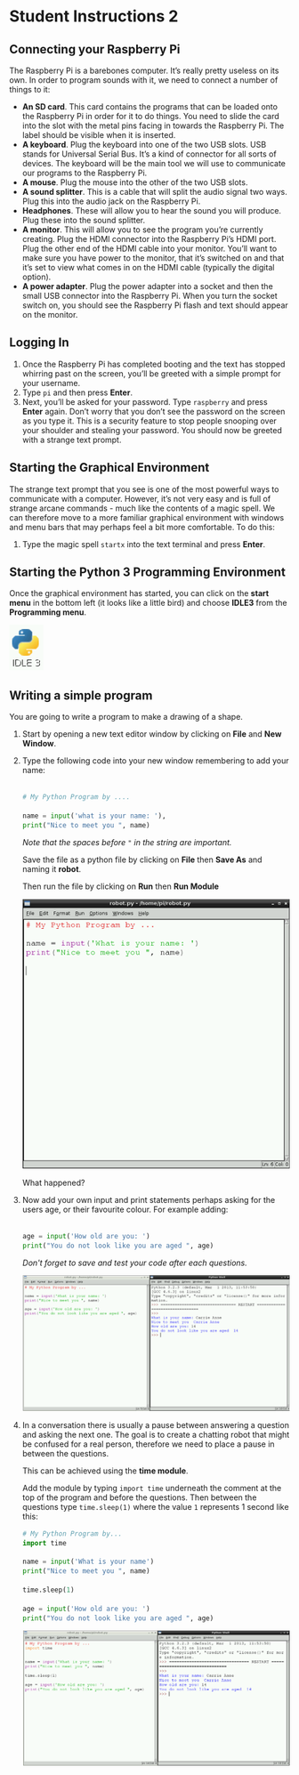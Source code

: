 # Student Instructions 2

## Connecting your Raspberry Pi

The Raspberry Pi is a barebones computer. It’s really pretty useless on its own. In order to program sounds with it, we need to connect a number of things to it:

- **An SD card**. This card contains the programs that can be loaded onto the Raspberry Pi in order for it to do things. You need to slide the card into the slot with the metal pins facing in towards the Raspberry Pi. The label should be visible when it is inserted.
- **A keyboard**. Plug the keyboard into one of the two USB slots. USB stands for Universal Serial Bus. It’s a kind of connector for all sorts of devices. The keyboard will be the main tool we will use to communicate our programs to the Raspberry Pi.
- **A mouse**. Plug the mouse into the other of the two USB slots.
- **A sound splitter**. This is a cable that will split the audio signal two ways. Plug this into the
audio jack on the Raspberry Pi.
- **Headphones**. These will allow you to hear the sound you will produce. Plug these into the sound splitter.
- **A monitor**. This will allow you to see the program you’re currently creating. Plug the HDMI connector into the Raspberry Pi’s HDMI port. Plug the other end of the HDMI cable into your monitor. You’ll want to make sure you have power to the monitor, that it’s switched on and that it’s set to view what comes in on the HDMI cable (typically the digital option).
- **A power adapter**. Plug the power adapter into a socket and then the small USB connector into the Raspberry Pi. When you turn the socket switch on, you should see the Raspberry Pi flash and text should appear on the monitor.

## Logging In

1. Once the Raspberry Pi has completed booting and the text has stopped whirring past on the screen, you’ll be greeted with a simple prompt for your username. 
2. Type `pi` and then press **Enter**. 
3. Next, you’ll be asked for your password. Type `raspberry` and press **Enter** again. Don’t worry that you don’t see the password on the screen as you type it. This is a security feature to stop people snooping over your shoulder and stealing your password. You should now be greeted with a strange text prompt.

## Starting the Graphical Environment

The strange text prompt that you see is one of the most powerful ways to communicate with a computer. However, it’s not very easy and is full of strange arcane commands - much like the contents of a magic spell. We can therefore move to a more familiar graphical environment with windows and menu bars that may perhaps feel a bit more comfortable. To do this: 
1. Type the magic spell `startx` into the text terminal and press **Enter**.

## Starting the Python 3 Programming Environment

Once the graphical environment has started, you can click on the **start menu** in the bottom left (it looks like a little bird) and choose **IDLE3** from the **Programming menu**. 

![](idle3.png)

## Writing a simple program

You are going to write a program to make a drawing of a shape.

1. Start by opening a new text editor window by clicking on **File** and **New Window**.

2. Type the following code into your new window remembering to add your name:

	
	```python
	
	# My Python Program by ....
	
	name = input('what is your name: '),
	print("Nice to meet you ", name)
	```
	
	*Note that the spaces before `"` in the string are important.*
	
	Save the file as a python file by clicking on **File** then **Save As** and naming it **robot**.
	
	Then run the file by clicking on **Run** then **Run Module**
	
	![](program-1.png)
	
	What happened?
	

3. Now add your own input and print statements perhaps asking for the users age, or their favourite colour. For example adding:

	```python
	
	age = input('How old are you: ')
	print("You do not look like you are aged ", age)
	```
	
	*Don't forget to save and test your code after each questions.*
	
	![](program-2.png)
	
4. In a conversation there is usually a pause between answering a question and asking the next one. The goal is to create a chatting robot that might be confused for a real person, therefore we need to place a pause in between the questions. 

	This can be achieved using the **time module**. 
	
	Add the module by typing `import time` underneath the comment at the top of the program and before the questions. Then between the questions type `time.sleep(1)` where the value `1` represents 1 second like this:
	
	```python
	# My Python Program by...
	import time
	
	name = input('What is your name')
	print("Nice to meet you ", name)
	
	time.sleep(1)
	
	age = input('How old are you: ')
	print("You do not look like you are aged ", age)
	```

	![](program-3.png)
